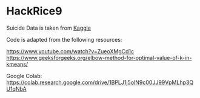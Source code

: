 # HackRice9

Suicide Data is taken from [Kaggle](https://www.kaggle.com/russellyates88/suicide-rates-overview-1985-to-2016?fbclid=IwAR3oSWq3YoN68y0p_HUEDdy1FYPukd6FCEOZ8VmC3KkCIuZ0waOkP1rClaQ)

Code is adapted from the following resources: 

https://www.youtube.com/watch?v=ZueoXMgCd1c
https://www.geeksforgeeks.org/elbow-method-for-optimal-value-of-k-in-kmeans/

Google Colab: https://colab.research.google.com/drive/1BPLJ1j5oIN9c00JJ99VpMLhp3QU1qNbA
